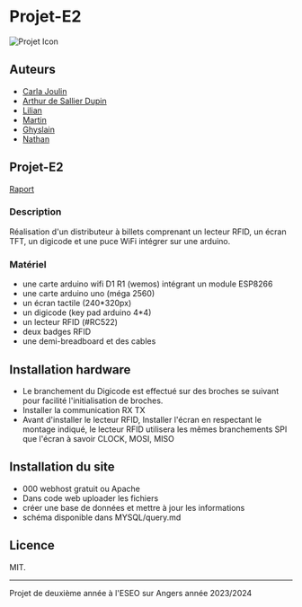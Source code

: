 # Projet-E2

![Projet Icon](/IMAGES/image.ico)

## Auteurs
- [Carla Joulin](https://github.com/CarlaJoulin)
- [Arthur de Sallier Dupin](https://github.com/ArthurDupin)
- [Lilian](https://github.com/LilianGitHub)
- [Martin](https://github.com/MartinGitHub)
- [Ghyslain](https://github.com/GhyslainGitHub)
- [Nathan](https://github.com/NathanGitHub)

## Projet-E2 
[Raport](https://docs.google.com/document/d/1Rg2MChupjjaR8jNp49N56Lsr9ib3Ojr92YFEpUR2RQQ/edit?usp=sharing)


### Description
Réalisation d'un distributeur à billets comprenant un lecteur RFID, un écran TFT, un digicode et une puce WiFi intégrer sur une arduino.

### Matériel
- une carte arduino wifi D1 R1 (wemos) intégrant un module ESP8266
- une carte arduino uno (méga 2560)
- un écran tactile (240*320px)
- un digicode (key pad arduino 4*4)
- un lecteur RFID (#RC522)
- deux badges RFID
- une demi-breadboard et des cables

## Installation hardware
- Le branchement du Digicode est effectué sur des broches se suivant pour facilité l'initialisation de broches.
- Installer la communication RX TX
- Avant d'installer le lecteur RFID, Installer l'écran en respectant le montage indiqué, le lecteur RFID utilisera les mêmes branchements SPI que l'écran à savoir CLOCK, MOSI, MISO

## Installation du site
- 000 webhost gratuit ou Apache
- Dans code web uploader les fichiers
- créer une base de données et mettre à jour les informations
- schéma disponible dans MYSQL/query.md

## Licence
MIT.

---
Projet de deuxième année à l'ESEO sur Angers année 2023/2024

